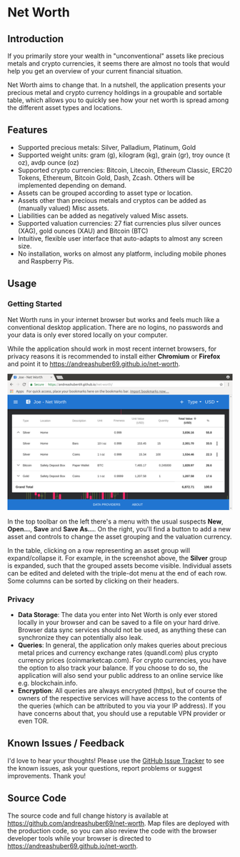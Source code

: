 # Net Worth

## Introduction

If you primarily store your wealth in "unconventional" assets like precious metals and crypto currencies, it seems there
are almost no tools that would help you get an overview of your current financial situation.

Net Worth aims to change that. In a nutshell, the application presents your precious metal and crypto currency
holdings in a groupable and sortable table, which allows you to quickly see how your net worth is spread among the
different asset types and locations.

## Features

- Supported precious metals: Silver, Palladium, Platinum, Gold
- Supported weight units: gram (g), kilogram (kg), grain (gr), troy ounce (t oz), avdp ounce (oz)
- Supported crypto currencies: Bitcoin, Litecoin, Ethereum Classic, ERC20 Tokens, Ethereum, Bitcoin Gold, Dash, Zcash.
  Others will be implemented depending on demand.
- Assets can be grouped according to asset type or location.
- Assets other than precious metals and cryptos can be added as (manually valued) Misc assets.
- Liabilities can be added as negatively valued Misc assets.
- Supported valuation currencies: 27 fiat currencies plus silver ounces (XAG), gold ounces (XAU) and Bitcoin (BTC)
- Intuitive, flexible user interface that auto-adapts to almost any screen size.
- No installation, works on almost any platform, including mobile phones and Raspberry Pis.

## Usage

### Getting Started

Net Worth runs in your internet browser but works and feels much like a conventional desktop application. There are
no logins, no passwords and your data is only ever stored locally on your computer.

While the application should work in most recent internet browsers, for privacy reasons it is recommended to
install either **Chromium** or **Firefox** and point it to <https://andreashuber69.github.io/net-worth>.

![Screenshot](screenshot.png)

In the top toolbar on the left there's a menu with the usual suspects **New**, **Open...**, **Save** and **Save As...**.
On the right, you'll find a button to add a new asset and controls to change the asset grouping and the valuation
currency.

In the table, clicking on a row representing an asset group will expand/collapse it. For example, in the screenshot
above, the **Silver** group is expanded, such that the grouped assets become visible. Individual assets can be edited
and deleted with the triple-dot menu at the end of each row. Some columns can be sorted by clicking on their headers.

### Privacy

- **Data Storage**: The data you enter into Net Worth is only ever stored locally in your browser and can be saved
  to a file on your hard drive. Browser data sync services should not be used, as anything these can synchronize they
  can potentially also leak.
- **Queries**: In general, the application only makes queries about precious metal prices and currency exchange rates
  (quandl.com) plus crypto currency prices (coinmarketcap.com). For crypto currencies, you have the option to also track
   your balance. If you choose to do so, the application will also send your public address to an online service like
   e.g. blockchain.info.
- **Encryption**: All queries are always encrypted (https), but of course the owners of the respective services will
  have access to the contents of the queries (which can be attributed to you via your IP address). If you have concerns
  about that, you should use a reputable VPN provider or even TOR.

## Known Issues / Feedback

I'd love to hear your thoughts! Please use the
[GitHub Issue Tracker](https://github.com/andreashuber69/net-worth/issues) to see the known issues, ask your
questions, report problems or suggest improvements. Thank you!

## Source Code

The source code and full change history is available at <https://github.com/andreashuber69/net-worth>. Map files are
deployed with the production code, so you can also review the code with the browser developer tools while your browser
is directed to <https://andreashuber69.github.io/net-worth>.
